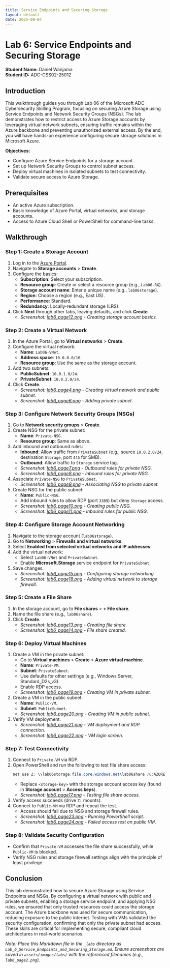 ```yaml
---
title: Service Endpoints and Securing Storage
layout: default
date: 2025-09-04
---
```


# Lab 6: Service Endpoints and Securing Storage

**Student Name:** Daniel Wanjama  
**Student ID:** ADC-CSS02-25012  

## Introduction

This walkthrough guides you through Lab 06 of the Microsoft ADC Cybersecurity Skilling Program, focusing on securing Azure Storage using Service Endpoints and Network Security Groups (NSGs). The lab demonstrates how to restrict access to Azure Storage accounts by leveraging virtual network subnets, ensuring traffic remains within the Azure backbone and preventing unauthorized external access. By the end, you will have hands-on experience configuring secure storage solutions in Microsoft Azure.

**Objectives:**
- Configure Azure Service Endpoints for a storage account.
- Set up Network Security Groups to control subnet access.
- Deploy virtual machines in isolated subnets to test connectivity.
- Validate secure access to Azure Storage.

## Prerequisites
- An active Azure subscription.
- Basic knowledge of Azure Portal, virtual networks, and storage accounts.
- Access to Azure Cloud Shell or PowerShell for command-line tasks.

## Walkthrough

### Step 1: Create a Storage Account
1. Log in to the [Azure Portal](https://portal.azure.com).
2. Navigate to **Storage accounts** > **Create**.
3. Configure the basics:
   - **Subscription**: Select your subscription.
   - **Resource group**: Create or select a resource group (e.g., `Lab06-RG`).
   - **Storage account name**: Enter a unique name (e.g., `lab06storage`).
   - **Region**: Choose a region (e.g., East US).
   - **Performance**: Standard.
   - **Redundancy**: Locally-redundant storage (LRS).
4. Click **Next** through other tabs, leaving defaults, and click **Create**.
   - *Screenshot: [lab6_page12.png](/assets/images/labs/lab6_page12.png) - Creating storage account basics.*

### Step 2: Create a Virtual Network
1. In the Azure Portal, go to **Virtual networks** > **Create**.
2. Configure the virtual network:
   - **Name**: `Lab06-VNet`.
   - **Address space**: `10.0.0.0/16`.
   - **Resource group**: Use the same as the storage account.
3. Add two subnets:
   - **PublicSubnet**: `10.0.1.0/24`.
   - **PrivateSubnet**: `10.0.2.0/24`.
4. Click **Create**.
   - *Screenshot: [lab6_page4.png](/assets/images/labs/lab6_page4.png) - Creating virtual network and public subnet.*
   - *Screenshot: [lab6_page6.png](/assets/images/labs/lab6_page6.png) - Adding private subnet.*

### Step 3: Configure Network Security Groups (NSGs)
1. Go to **Network security groups** > **Create**.
2. Create NSG for the private subnet:
   - **Name**: `Private-NSG`.
   - **Resource group**: Same as above.
3. Add inbound and outbound rules:
   - **Inbound**: Allow traffic from `PrivateSubnet` (e.g., source `10.0.2.0/24`, destination `Storage`, port `445` for SMB).
   - **Outbound**: Allow traffic to `Storage` service tag.
   - *Screenshot: [lab6_page7.png](/assets/images/labs/lab6_page7.png) - Outbound rules for private NSG.*
   - *Screenshot: [lab6_page8.png](/assets/images/labs/lab6_page8.png) - Inbound rules for private NSG.*
4. Associate `Private-NSG` to `PrivateSubnet`.
   - *Screenshot: [lab6_page9.png](/assets/images/labs/lab6_page9.png) - Associating NSG to private subnet.*
5. Create NSG for the public subnet:
   - **Name**: `Public-NSG`.
   - Add inbound rules to allow RDP (port `3389`) but deny `Storage` access.
   - *Screenshot: [lab6_page10.png](/assets/images/labs/lab6_page10.png) - Creating public NSG.*
   - *Screenshot: [lab6_page11.png](/assets/images/labs/lab6_page11.png) - Inbound rules for public NSG.*

### Step 4: Configure Storage Account Networking
1. Navigate to the storage account (`lab06storage`).
2. Go to **Networking** > **Firewalls and virtual networks**.
3. Select **Enabled from selected virtual networks and IP addresses**.
4. Add the virtual network:
   - Select `Lab06-VNet` and `PrivateSubnet`.
   - Enable **Microsoft.Storage** service endpoint for `PrivateSubnet`.
5. Save changes.
   - *Screenshot: [lab6_page15.png](/assets/images/labs/lab6_page15.png) - Configuring storage networking.*
   - *Screenshot: [lab6_page18.png](/assets/images/labs/lab6_page18.png) - Adding virtual network to storage firewall.*

### Step 5: Create a File Share
1. In the storage account, go to **File shares** > **+ File share**.
2. Name the file share (e.g., `lab06share`).
3. Click **Create**.
   - *Screenshot: [lab6_page13.png](/assets/images/labs/lab6_page13.png) - Creating file share.*
   - *Screenshot: [lab6_page14.png](/assets/images/labs/lab6_page14.png) - File share created.*

### Step 6: Deploy Virtual Machines
1. Create a VM in the private subnet:
   - Go to **Virtual machines** > **Create** > **Azure virtual machine**.
   - **Name**: `Private-VM`.
   - **Subnet**: `PrivateSubnet`.
   - Use defaults for other settings (e.g., Windows Server, Standard_D2s_v3).
   - Enable RDP access.
   - *Screenshot: [lab6_page19.png](/assets/images/labs/lab6_page19.png) - Creating VM in private subnet.*
2. Create a VM in the public subnet:
   - **Name**: `Public-VM`.
   - **Subnet**: `PublicSubnet`.
   - *Screenshot: [lab6_page20.png](/assets/images/labs/lab6_page20.png) - Creating VM in public subnet.*
3. Verify VM deployment.
   - *Screenshot: [lab6_page21.png](/assets/images/labs/lab6_page21.png) - VM deployment and RDP connection.*
   - *Screenshot: [lab6_page22.png](/assets/images/labs/lab6_page22.png) - VM login screen.*

### Step 7: Test Connectivity
1. Connect to `Private-VM` via RDP.
2. Open PowerShell and run the following to test file share access:
   ```powershell
   net use Z: \\lab06storage.file.core.windows.net\lab06share /u:AZURE\lab06storage <storage-key>
   ```
   - Replace `<storage-key>` with the storage account access key (found in **Storage account** > **Access keys**).
   - *Screenshot: [lab6_page17.png](/assets/images/labs/lab6_page17.png) - Testing file share access.*
3. Verify access succeeds (drive `Z:` mounts).
4. Connect to `Public-VM` via RDP and repeat the test.
   - Access should fail due to NSG and storage firewall rules.
   - *Screenshot: [lab6_page23.png](/assets/images/labs/lab6_page23.png) - Running PowerShell script.*
   - *Screenshot: [lab6_page24.png](/assets/images/labs/lab6_page24.png) - Failed access test on public VM.*

### Step 8: Validate Security Configuration
- Confirm that `Private-VM` accesses the file share successfully, while `Public-VM` is blocked.
- Verify NSG rules and storage firewall settings align with the principle of least privilege.

## Conclusion
This lab demonstrated how to secure Azure Storage using Service Endpoints and NSGs. By configuring a virtual network with public and private subnets, enabling a storage service endpoint, and applying NSG rules, we ensured that only trusted resources could access the storage account. The Azure backbone was used for secure communication, reducing exposure to the public internet. Testing with VMs validated the security configuration, confirming that only the private subnet had access. These skills are critical for implementing secure, compliant cloud architectures in real-world scenarios.

*Note: Place this Markdown file in the `_labs` directory as `Lab_6_Service_Endpoints_and_Securing_Storage.md`. Ensure screenshots are saved in `assets/images/labs/` with the referenced filenames (e.g., `lab6_page2.png`).*
